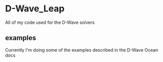 # D-Wave_Leap
All of my code used for the D-Wave solvers

## examples
Currently I'm doing some of the examples described in the D-Wave Ocean docs
